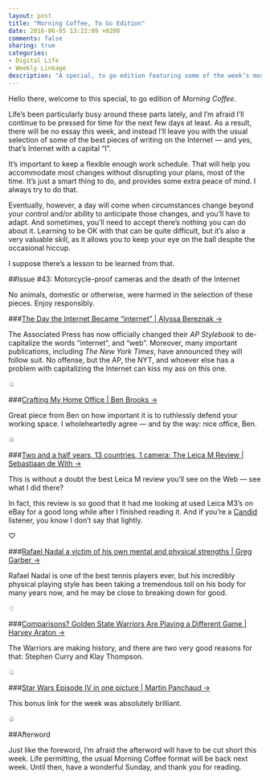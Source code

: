 ```yaml
---
layout: post
title: "Morning Coffee, To Go Edition"
date: 2016-06-05 13:22:09 +0200
comments: false
sharing: true
categories: 
- Digital Life
- Weekly Linkage
description: "A special, to go edition featuring some of the week’s most interesting pieces of writing." 
---
```


Hello there, welcome to this special, to go edition of _Morning Coffee_. 

Life’s been particularly busy around these parts lately, and I’m afraid I’ll continue to be pressed for time for the next few days at least. As a result, there will be no essay this week, and instead I’ll leave you with the usual selection of some of the best pieces of writing on the Internet — and yes, that’s Internet with a capital “I”.

It’s important to keep a flexible enough work schedule. That will help you accommodate most changes without disrupting your plans, most of the time. It’s just a smart thing to do, and provides some extra peace of mind. I always try to do that.

Eventually, however, a day will come when circumstances change beyond your control and/or ability to anticipate those changes, and you’ll have to adapt. And sometimes, you’ll need to accept there’s nothing you can do about it. Learning to be OK with that can be quite difficult, but it’s also a very valuable skill, as it allows you to keep your eye on the ball despite the occasional hiccup.

I suppose there’s a lesson to be learned from that.
 

##Issue \#43: Motorcycle-proof cameras and the death of the Internet

No animals, domestic or otherwise, were harmed in the selection of these pieces. Enjoy responsibly.

###[The Day the Internet Became “internet” | Alyssa Bereznak →](https://theringer.com/the-day-the-internet-became-internet-9d884194abe3#.i4etjwvau)

The Associated Press has now officially changed their _AP Stylebook_ to de-capitalize the words “internet”, and “web”. Moreover, many important publications, including _The New York Times_, have announced they will follow suit. No offense, but the AP, the NYT, and whoever else has a problem with capitalizing the Internet can kiss my ass on this one.

<p class="card-separator">♤</p>

###[Crafting My Home Office | Ben Brooks →](https://brooksreview.net/2016/06/home-office/)

Great piece from Ben on how important it is to ruthlessly defend your working space. I wholeheartedly agree — and by the way: nice office, Ben.
 
<p class="card-separator">♧</p>

###[Two and a half years, 13 countries, 1 camera: The Leica M Review | Sebastiaan de With →](https://medium.com/@sdw/two-and-a-half-years-13-countries-1-camera-the-leica-m-review-6fb09b84d8b3#.l6vbg6f2h)

This is without a doubt the best Leica M review you’ll see on the Web — see what I did there?

In fact, this review is so good that it had me looking at used Leica M3’s on eBay for a good long while after I finished reading it. And if you’re a [Candid](http://www.candid.fm) listener, you know I don’t say that lightly.

<p class="card-separator">♡</p>

###[Rafael Nadal a victim of his own mental and physical strengths | Greg Garber →](http://espn.go.com/tennis/french16/story/_/id/12187672)

Rafael Nadal is one of the best tennis players ever, but his incredibly physical playing style has been taking a tremendous toll on his body for many years now, and he may be close to breaking down for good.

<p class="card-separator">♢</p>

###[Comparisons? Golden State Warriors Are Playing a Different Game | Harvey Araton →](http://www.nytimes.com/2016/06/01/sports/basketball/golden-state-warriors-oklahoma-city-thunder-nba-playoffs.html)

The Warriors are making history, and there are two very good reasons for that: Stephen Curry and Klay Thompson.

<p class="card-separator">♤</p>

###[Star Wars Episode IV in one picture | Martin Panchaud →](http://swanh.net)

This bonus link for the week was absolutely brilliant.
 
<p class="card-separator">♧</p>


##Afterword

Just like the foreword, I’m afraid the afterword will have to be cut short this week. Life permitting, the usual Morning Coffee format will be back next week. Until then, have a wonderful Sunday, and thank you for reading.